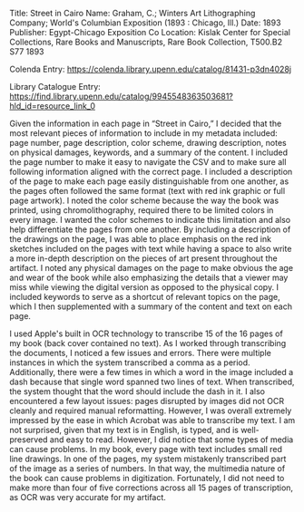 Title: Street in Cairo
Name: Graham, C.; Winters Art Lithographing Company; World's Columbian Exposition (1893 : Chicago, Ill.)
Date: 1893
Publisher: Egypt-Chicago Exposition Co
Location: Kislak Center for Special Collections, Rare Books and Manuscripts, Rare Book Collection, T500.B2 S77 1893

Colenda Entry: https://colenda.library.upenn.edu/catalog/81431-p3dn4028j

Library Catalogue Entry: https://find.library.upenn.edu/catalog/9945548363503681?hld_id=resource_link_0

Given the information in each page in “Street in Cairo,” I decided that the most relevant pieces of information to include in my metadata included: page number, page description, color scheme, drawing description, notes on physical damages, keywords, and a summary of the content. I included the page number to make it easy to navigate the CSV and to make sure all following information aligned with the correct page. I included a description of the page to make each page easily distinguishable from one another, as the pages often followed the same format (text with red ink graphic or full page artwork). I noted the color scheme because the way the book was printed, using chromolithography, required there to be limited colors in every image. I wanted the color schemes to indicate this limitation and also help differentiate the pages from one another. By including a description of the drawings on the page, I was able to place emphasis on the red ink sketches included on the pages with text while having a space to also write a more in-depth description on the pieces of art present throughout the artifact. I noted any physical damages on the page to make obvious the age and wear of the book while also emphasizing the details that a viewer may miss while viewing the digital version as opposed to the physical copy. I included keywords to serve as a shortcut of relevant topics on the page, which I then supplemented with a summary of the content and text on each page. 

I used Apple's built in OCR technology to transcribe 15 of the 16 pages of my book (back cover contained no text). As I worked through transcribing the documents, I noticed a few issues and errors. There were multiple instances in which the system transcribed a comma as a period. Additionally, there were a few times in which a word in the image included a dash because that single word spanned two lines of text. When transcribed, the system thought that the word should include the dash in it. I also encountered a few layout issues: pages disrupted by images did not OCR cleanly and required manual reformatting. However, I was overall extremely impressed by the ease in which Acrobat was able to transcribe my text. I am not surprised, given that my text is in English, is typed, and is well-preserved and easy to read. However, I did notice that some types of media can cause problems. In my book, every page with text includes small red line drawings. In one of the pages, my system mistakenly transcribed part of the image as a series of numbers. In that way, the multimedia nature of the book can cause problems in digitization. Fortunately, I did not need to make more than four of five corrections across all 15 pages of transcription, as OCR was very accurate for my artifact. 
